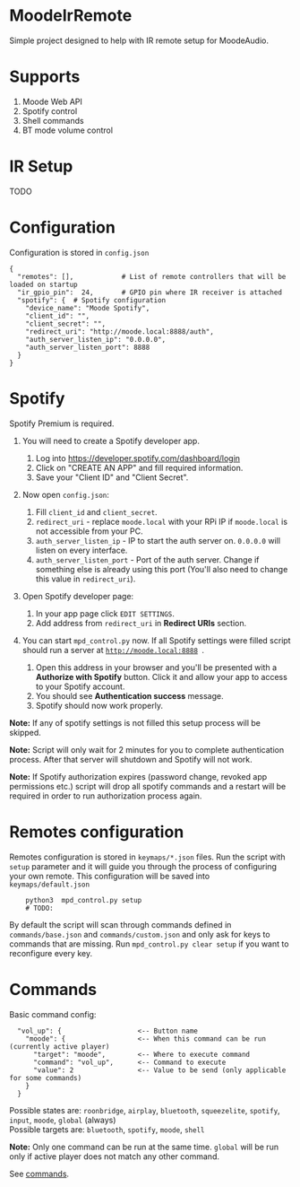 # MoodeIrRemote
Simple project designed to help with IR remote setup for MoodeAudio.

# Supports
1. Moode Web API
2. Spotify control
3. Shell commands
4. BT mode volume control

# IR Setup
TODO

# Configuration
Configuration is stored in <code>config.json</code>

    {
      "remotes": [],            # List of remote controllers that will be loaded on startup
      "ir_gpio_pin":  24,       # GPIO pin where IR receiver is attached
      "spotify": {  # Spotify configuration
        "device_name": "Moode Spotify",
        "client_id": "",
        "client_secret": "",
        "redirect_uri": "http://moode.local:8888/auth",
        "auth_server_listen_ip": "0.0.0.0",
        "auth_server_listen_port": 8888
      }
    }
        
# Spotify
Spotify Premium is required. 

1. You will need to create a Spotify developer app.

    1. Log into https://developer.spotify.com/dashboard/login
    2. Click on "CREATE AN APP" and fill required information.
    3. Save your "Client ID" and "Client Secret".
    
2. Now open <code>config.json</code>:
    1. Fill <code>client_id</code> and <code>client_secret</code>.
    2. <code>redirect_uri</code> - replace <code>moode.local</code> with your RPi IP if <code>moode.local</code> is not accessible from your PC.
    3. <code>auth_server_listen_ip</code> - IP to start the auth server on. <code>0.0.0.0</code> will listen on every interface.
    4. <code>auth_server_listen_port</code> - Port of the auth server. Change if something else is already using this port (You'll also need to change this value in <code>redirect_uri</code>).
    
3. Open Spotify developer page:
    1. In your app page click <code>EDIT SETTINGS</code>.
    2. Add address from <code>redirect_uri</code> in **Redirect URIs** section.
    
4. You can start <code>mpd_control.py</code> now. If all Spotify settings were filled script should run a server at <code>http://moode.local:8888 </code>. 
    1. Open this address in your browser and you'll be presented with a **Authorize with Spotify** button. Click it and allow your app to access to your Spotify account.
    2. You should see **Authentication success** message.
    3. Spotify should now work properly. 

**Note:** If any of spotify settings is not filled this setup process will be skipped.
 
**Note:** Script will only wait for 2 minutes for you to complete authentication process. After that server will shutdown and Spotify will not work.

**Note:** If Spotify authorization expires (password change, revoked app permissions etc.) script will drop all spotify commands and a restart will be required in order to run authorization process again.

# Remotes configuration
Remotes configuration is stored in <code>keymaps/*.json</code> files. Run the script with <code>setup</code> parameter and it will guide you through the process of configuring your own remote. This configuration will be saved into <code>keymaps/default.json</code>

        python3  mpd_control.py setup
        # TODO:

By default the script will scan through commands defined in <code>commands/base.json</code> and <code>commands/custom.json</code> and only ask for keys to commands that are missing. Run <code>mpd_control.py clear setup</code> if you want to reconfigure every key.

# Commands
Basic command config:

      "vol_up": {                   <-- Button name
        "moode": {                  <-- When this command can be run (currently active player)
          "target": "moode",        <-- Where to execute command
          "command": "vol_up",      <-- Command to execute
          "value": 2                <-- Value to be send (only applicable for some commands)
        }
      }
      
Possible states are: <code>roonbridge</code>, <code>airplay</code>, <code>bluetooth</code>, <code>squeezelite</code>, <code>spotify</code>, <code>input</code>, <code>moode</code>, <code>global</code> (always)\
Possible targets are: <code>bluetooth</code>, <code>spotify</code>, <code>moode</code>, <code>shell</code>

**Note:** Only one command can be run at the same time. <code>global</code> will be run only if active player does not match any other command.

See [commands](commands\README.md).
